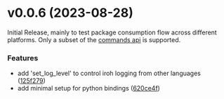 
# v0.0.6 (2023-08-28)

Initial Release, mainly to test package consumption flow across different platforms. Only a subset of the [commands api](https://iroh.computer/docs/commands) is supported.


### Features

* add 'set_log_level' to control iroh logging from other languages ([125f279](https://github.com/n0-computer/iroh-ffi/commit/125f2790daa1af3fb85a4535255c107c395d3105))
* add minimal setup for python bindings ([620ce4f](https://github.com/n0-computer/iroh-ffi/commit/620ce4fac04f4a84e604c7390ef0690bee59b9f0))